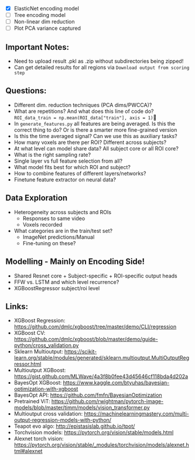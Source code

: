 - [x] ElasticNet encoding model
- [ ] Tree encoding model
- [ ] Non-linear dim reduction
- [ ] Plot PCA variance captured

## Important Notes:
- Need to upload result .pkl as .zip without subdirectories being zipped!
- Can get detailed results for all regions via `Download output from scoring step`

## Questions:
- Different dim. reduction techniques (PCA dims/PWCCA)?
- What are repetitions? And what does this line of code do?
`ROI_data_train = np.mean(ROI_data["train"], axis = 1)`
- In `generate_features.py` all features are being averaged. Is this the correct thing to do? Or is there a smarter more fine-grained version
- Is this the time averaged signal? Can we use this as auxiliary tasks?
- How many voxels are there per ROI? Different across subjects?
- At what level can model share data? All subject core or all ROI core?
- What is the right sampling rate?
- Single layer vs full feature selection from all?
- What model fits best for which ROI and subject?
- How to combine features of different layers/networks?
- Finetune feature extractor on neural data?

## Data Exploration
- Heterogeneity across subjects and ROIs
    - Responses to same video
    - Voxels recorded
- What categories are in the train/test set?
    - ImageNet predictions/Manual
    - Fine-tuning on these?

## Modelling - Mainly on Encoding Side!
- Shared Resnet core + Subject-specific + ROI-specific output heads
- FFW vs. LSTM and which level recurrence?
- XGBoostRegressor subject/roi level

## Links:
- XGBoost Regression: https://github.com/dmlc/xgboost/tree/master/demo/CLI/regression
- XGBoost CV: https://github.com/dmlc/xgboost/blob/master/demo/guide-python/cross_validation.py
- Sklearn Multioutput: https://scikit-learn.org/stable/modules/generated/sklearn.multioutput.MultiOutputRegressor.html
- Multioutput XGBoost: https://gist.github.com/MLWave/4a3f8b0fee43d45646cf118bda4d202a
- BayesOpt XGBoost: https://www.kaggle.com/btyuhas/bayesian-optimization-with-xgboost
- BayesOpt API: https://github.com/fmfn/BayesianOptimization
- Pretrained ViT: https://github.com/rwightman/pytorch-image-models/blob/master/timm/models/vision_transformer.py
- Multioutput cross validation: https://machinelearningmastery.com/multi-output-regression-models-with-python/
- Teapot evo algo: http://epistasislab.github.io/tpot/
- Torchvision models: https://pytorch.org/vision/stable/models.html
- Alexnet torch vision: https://pytorch.org/vision/stable/_modules/torchvision/models/alexnet.html#alexnet
